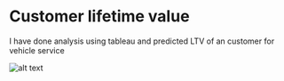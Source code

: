 # Customer lifetime value
 I have done analysis using tableau and predicted LTV of an customer for vehicle service
 
 ![alt text](https://d35fo82fjcw0y8.cloudfront.net/2018/08/30131556/calculation-for-customer-lifetime-value.jpg)
